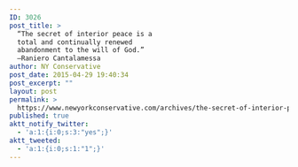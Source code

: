 ```yaml
---
ID: 3026
post_title: >
  “The secret of interior peace is a
  total and continually renewed
  abandonment to the will of God.”
  –Raniero Cantalamessa
author: NY Conservative
post_date: 2015-04-29 19:40:34
post_excerpt: ""
layout: post
permalink: >
  https://www.newyorkconservative.com/archives/the-secret-of-interior-peace-is-a-total-and-continually-renewed-abandonment-to-the-will-of-god-raniero-cantalamessa/
published: true
aktt_notify_twitter:
  - 'a:1:{i:0;s:3:"yes";}'
aktt_tweeted:
  - 'a:1:{i:0;s:1:"1";}'
---
```

<p><img src="http://www.newyorkconservative.com/wp-content/uploads/2015/04/042915_2340_Thesecretof1.png" alt="" /></p>